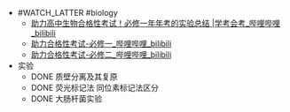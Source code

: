 - #WATCH_LATTER #biology
	- [助力高中生物合格性考试！必修一年年考的实验总结 |学考会考_哔哩哔哩_bilibili](https://www.bilibili.com/video/av214386478/)
	- [助力合格性考试-必修一_哔哩哔哩_bilibili](https://www.bilibili.com/video/av357922854/)
	- [助力合格性考试-必修二_哔哩哔哩_bilibili](https://www.bilibili.com/video/av657939325/)
- 实验
	- DONE 质壁分离及其复原
	- DONE 荧光标记法 同位素标记法区分
	- DONE 大肠杆菌实验